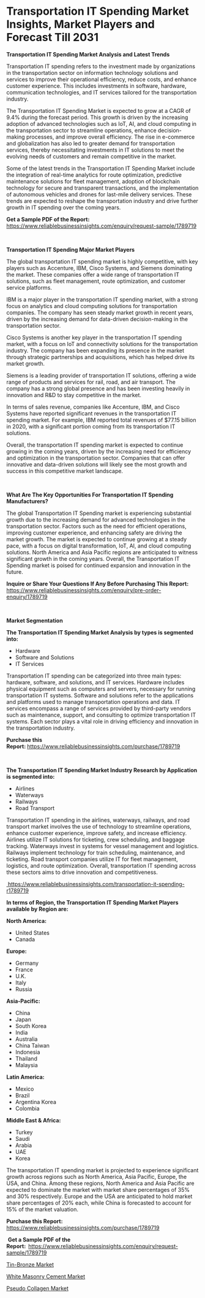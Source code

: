 <p><h1>Transportation IT Spending Market Insights, Market Players and Forecast Till 2031</h1></p><p><strong>Transportation IT Spending Market Analysis and Latest Trends</strong></p>
<p><p>Transportation IT spending refers to the investment made by organizations in the transportation sector on information technology solutions and services to improve their operational efficiency, reduce costs, and enhance customer experience. This includes investments in software, hardware, communication technologies, and IT services tailored for the transportation industry.</p><p>The Transportation IT Spending Market is expected to grow at a CAGR of 9.4% during the forecast period. This growth is driven by the increasing adoption of advanced technologies such as IoT, AI, and cloud computing in the transportation sector to streamline operations, enhance decision-making processes, and improve overall efficiency. The rise in e-commerce and globalization has also led to greater demand for transportation services, thereby necessitating investments in IT solutions to meet the evolving needs of customers and remain competitive in the market.</p><p>Some of the latest trends in the Transportation IT Spending Market include the integration of real-time analytics for route optimization, predictive maintenance solutions for fleet management, adoption of blockchain technology for secure and transparent transactions, and the implementation of autonomous vehicles and drones for last-mile delivery services. These trends are expected to reshape the transportation industry and drive further growth in IT spending over the coming years.</p></p>
<p><strong>Get a Sample PDF of the Report:&nbsp;</strong> <a href="https://www.reliablebusinessinsights.com/enquiry/request-sample/1789719">https://www.reliablebusinessinsights.com/enquiry/request-sample/1789719</a></p>
<p>&nbsp;</p>
<p><strong>Transportation IT Spending Major Market Players</strong></p>
<p><p>The global transportation IT spending market is highly competitive, with key players such as Accenture, IBM, Cisco Systems, and Siemens dominating the market. These companies offer a wide range of transportation IT solutions, such as fleet management, route optimization, and customer service platforms.</p><p>IBM is a major player in the transportation IT spending market, with a strong focus on analytics and cloud computing solutions for transportation companies. The company has seen steady market growth in recent years, driven by the increasing demand for data-driven decision-making in the transportation sector.</p><p>Cisco Systems is another key player in the transportation IT spending market, with a focus on IoT and connectivity solutions for the transportation industry. The company has been expanding its presence in the market through strategic partnerships and acquisitions, which has helped drive its market growth.</p><p>Siemens is a leading provider of transportation IT solutions, offering a wide range of products and services for rail, road, and air transport. The company has a strong global presence and has been investing heavily in innovation and R&D to stay competitive in the market.</p><p>In terms of sales revenue, companies like Accenture, IBM, and Cisco Systems have reported significant revenues in the transportation IT spending market. For example, IBM reported total revenues of $77.15 billion in 2020, with a significant portion coming from its transportation IT solutions.</p><p>Overall, the transportation IT spending market is expected to continue growing in the coming years, driven by the increasing need for efficiency and optimization in the transportation sector. Companies that can offer innovative and data-driven solutions will likely see the most growth and success in this competitive market landscape.</p></p>
<p>&nbsp;</p>
<p><strong>What Are The Key Opportunities For Transportation IT Spending Manufacturers?</strong></p>
<p><p>The global Transportation IT Spending market is experiencing substantial growth due to the increasing demand for advanced technologies in the transportation sector. Factors such as the need for efficient operations, improving customer experience, and enhancing safety are driving the market growth. The market is expected to continue growing at a steady pace, with a focus on digital transformation, IoT, AI, and cloud computing solutions. North America and Asia Pacific regions are anticipated to witness significant growth in the coming years. Overall, the Transportation IT Spending market is poised for continued expansion and innovation in the future.</p></p>
<p><strong>Inquire or Share Your Questions If Any Before Purchasing This Report:</strong> <a href="https://www.reliablebusinessinsights.com/enquiry/pre-order-enquiry/1789719">https://www.reliablebusinessinsights.com/enquiry/pre-order-enquiry/1789719</a></p>
<p>&nbsp;</p>
<p><strong>Market Segmentation</strong></p>
<p><strong>The Transportation IT Spending Market Analysis by types is segmented into:</strong></p>
<p><ul><li>Hardware</li><li>Software and Solutions</li><li>IT Services</li></ul></p>
<p><p>Transportation IT spending can be categorized into three main types: hardware, software, and solutions, and IT services. Hardware includes physical equipment such as computers and servers, necessary for running transportation IT systems. Software and solutions refer to the applications and platforms used to manage transportation operations and data. IT services encompass a range of services provided by third-party vendors such as maintenance, support, and consulting to optimize transportation IT systems. Each sector plays a vital role in driving efficiency and innovation in the transportation industry.</p></p>
<p><strong>Purchase this Report:&nbsp;</strong><a href="https://www.reliablebusinessinsights.com/purchase/1789719">https://www.reliablebusinessinsights.com/purchase/1789719</a></p>
<p>&nbsp;</p>
<p><strong>The Transportation IT Spending Market Industry Research by Application is segmented into:</strong></p>
<p><ul><li>Airlines</li><li>Waterways</li><li>Railways</li><li>Road Transport</li></ul></p>
<p><p>Transportation IT spending in the airlines, waterways, railways, and road transport market involves the use of technology to streamline operations, enhance customer experience, improve safety, and increase efficiency. Airlines utilize IT solutions for ticketing, crew scheduling, and baggage tracking. Waterways invest in systems for vessel management and logistics. Railways implement technology for train scheduling, maintenance, and ticketing. Road transport companies utilize IT for fleet management, logistics, and route optimization. Overall, transportation IT spending across these sectors aims to drive innovation and competitiveness.</p></p>
<p><a href="https://www.reliablebusinessinsights.com/transportation-it-spending-r1789719">&nbsp;https://www.reliablebusinessinsights.com/transportation-it-spending-r1789719</a></p>
<p><strong>In terms of Region, the Transportation IT Spending Market Players available by Region are:</strong></p>
<p>
    <p> <strong> North America: </strong>
        <ul>
            <li>United States</li>
            <li>Canada</li>
        </ul>
        </p> 
    <p> <strong> Europe: </strong>
        <ul>
            <li>Germany</li>
            <li>France</li>
            <li>U.K.</li>
            <li>Italy</li>
            <li>Russia</li>
        </ul>
        </p> 
    <p> <strong> Asia-Pacific: </strong>
        <ul>
            <li>China</li>
            <li>Japan</li>
            <li>South Korea</li>
            <li>India</li>
            <li>Australia</li>
            <li>China Taiwan</li>
            <li>Indonesia</li>
            <li>Thailand</li>
            <li>Malaysia</li>
        </ul>
        </p> 
    <p> <strong> Latin America: </strong>
        <ul>
            <li>Mexico</li>
            <li>Brazil</li>
            <li>Argentina Korea</li>
            <li>Colombia</li>
        </ul>
        </p> 
    <p> <strong> Middle East & Africa: </strong>
        <ul>
            <li>Turkey</li>
            <li>Saudi</li>
            <li>Arabia</li>
            <li>UAE</li>
            <li>Korea</li>
        </ul>
    </p>
    </p>
<p><p>The transportation IT spending market is projected to experience significant growth across regions such as North America, Asia Pacific, Europe, the USA, and China. Among these regions, North America and Asia Pacific are expected to dominate the market with market share percentages of 35% and 30% respectively. Europe and the USA are anticipated to hold market share percentages of 20% each, while China is forecasted to account for 15% of the market valuation.</p></p>
<p><strong>Purchase this Report: </strong><a href="https://www.reliablebusinessinsights.com/purchase/1789719">https://www.reliablebusinessinsights.com/purchase/1789719</a></p>
<p>&nbsp;<strong>Get a Sample PDF of the Report:&nbsp;&nbsp;</strong><a href="https://www.reliablebusinessinsights.com/enquiry/request-sample/1789719">https://www.reliablebusinessinsights.com/enquiry/request-sample/1789719</a></p>
<p><strong></strong></p>
<p><p><a href="https://medium.com/@nyahmertz1962/global-tin-bronze-market-focus-on-application-end-use-industry-type-equipment-and-region-c70238786f66">Tin-Bronze Market</a></p><p><a href="https://medium.com/@paullawrence644/white-masonry-cement-market-a-global-and-regional-analysis-2024-2031-da29bc134196">White Masonry Cement Market</a></p><p><a href="https://medium.com/@bryaneal908/pseudo-collagen-market-share-and-new-trends-analysis-by-its-type-application-end-use-and-6407998b956e">Pseudo Collagen Market</a></p></p>